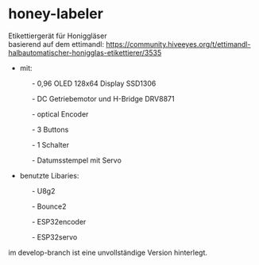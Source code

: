 # honey-labeler
Etikettiergerät für Honiggläser <br>
basierend auf dem ettimandl: <a href="https://community.hiveeyes.org/t/ettimandl-halbautomatischer-honigglas-etikettierer/3535">https://community.hiveeyes.org/t/ettimandl-halbautomatischer-honigglas-etikettierer/3535</a> <br>

<ul>
<li>mit:</li>
  <ul>- 0,96 OLED 128x64 Display SSD1306</ul>
  <ul>- DC Getriebemotor und H-Bridge DRV8871</ul>
  <ul>- optical Encoder</ul>
  <ul>- 3 Buttons</ul>
  <ul>- 1 Schalter</ul>
  <ul>- Datumsstempel mit Servo</ul>
</ul>
<ul>
<li>benutzte Libaries:</li>
  <ul>- U8g2</ul>
  <ul>- Bounce2</ul>
  <ul>- ESP32encoder</ul>
  <ul>- ESP32servo</ul>
</ul>
im develop-branch ist eine unvollständige Version hinterlegt.<br>

